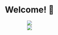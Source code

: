 <div align="center">
<h1>Welcome! 👋</h1> 
</div>

<!--Stats-->

<div align="center">
  <img src="https://github-readme-stats.vercel.app/api?username=DenisProkofyev&show_icons=true&theme=catppuccin_mocha">
  <br>
  <img src="https://www.codewars.com/users/DenisProkofyev/badges/small">
</div>

<!--
<p>![Denis Prokofyev's GitHub stats](https://github-readme-stats.vercel.app/api?username=DenisProkofyev&show_icons=true&theme=catppuccin_mocha)</p>

<p>![codewars](https://www.codewars.com/users/DenisProkofyev/badges/small)</p>-->


<!--
Here are some ideas to get you started:

- 🔭 I’m currently working on ...
- 🌱 I’m currently learning ...
- 👯 I’m looking to collaborate on ...
- 🤔 I’m looking for help with ...
- 💬 Ask me about ...
- 📫 How to reach me: ...
- 😄 Pronouns: ...
- ⚡ Fun fact: ...
-->
